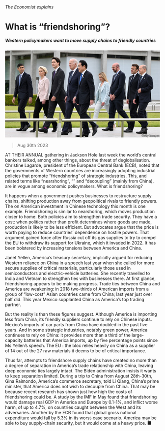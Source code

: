 ###### The Economist explains

# What is “friendshoring”? 

##### Western policymakers want to move supply chains to friendly countries 

![image](images/20230902_BLP501.jpg) 

> Aug 30th 2023 

AT THEIR ANNUAL gathering in Jackson Hole last week the world’s central bankers talked, among other things, about the threat of deglobalisation. Christine Lagarde, president of the European Central Bank (ECB), noted that the governments of Western countries are increasingly adopting industrial policies that promote “friendshoring” of strategic industries. This, and related terms like “nearshoring”, “” and “decoupling” (mainly from China), are in vogue among economic policymakers. What is friendshoring? 

It happens when a government pushes businesses to restructure supply chains, shifting production away from geopolitical rivals to friendly powers. The  on American investment in Chinese technology this month is one example. Friendshoring is similar to nearshoring, which moves production closer to home. Both policies aim to strengthen trade security. They have a cost: when politics rather than profit determines where goods are made, production is likely to be less efficient. But advocates argue that the price is worth paying to reduce countries’ dependence on hostile powers. That argument gained force after Russia cut off its gas supplies to try to compel the EU to withdraw its support for Ukraine, which it invaded in 2022. It has been bolstered by increasing tensions between America and China. 

Janet Yellen, America’s treasury secretary, implicitly argued for reducing Western reliance on China in a speech last year when she called for more secure supplies of critical materials, particularly those used in semiconductors and electric-vehicle batteries. She recently travelled to India and Vietnam to strengthen ties with businesses there. At first glance, friendshoring appears to be making progress. Trade ties between China and America are weakening: in 2018 two-thirds of American imports from a group of “low-cost” Asian countries came from China; last year just over half did. This year Mexico supplanted China as America’s top trading partner.

But the reality is  than these figures suggest. Although America is importing less from China, its friendly suppliers continue to rely on Chinese inputs. Mexico’s imports of car parts from China have doubled in the past five years. And in some strategic industries, notably green power, America continues to rely on China: it provides more than a third of the large-capacity batteries that America imports, up by five percentage points since Ms Yellen’s speech. The EU : the bloc relies heavily on China as a supplier of 14 out of the 27 raw materials it deems to be of critical importance. 

Thus far, attempts to friendshore supply chains have created no more than a degree of separation in America’s trade relationship with China, leaving deep economic ties largely intact. The Biden administration insists it wants to keep separation limited. During a trip to China from August 28th-30th, Gina Raimondo, America’s commerce secretary, told Li Qiang, China’s prime minister, that America does not wish to decouple from China. That may be because recent research has shown just how high the costs of friendshoring could be. A study by the IMF in May found that friendshoring would damage real GDP in America and Europe by 0.1-1%, and inflict worse harm, of up to 4.7%, on countries caught between the West and its adversaries. Another by the ECB found that global gross national expenditure would fall by 5.3% in its worst-case scenario. America may be able to buy supply-chain security, but it would come at a heavy price. ■

